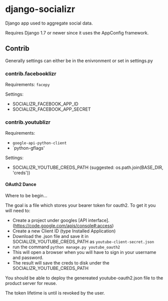 # django-socializr

Django app used to aggregate social data.

Requires Django 1.7 or newer since it uses the AppConfig framework.

## Contrib

Generally settings can either be in the enivronment or set in
settings.py

### contrib.facebooklizr

Requirements: `facepy`

Settings:

* SOCIALIZR_FACEBOOK_APP_ID
* SOCIALIZR_FACEBOOK_APP_SECRET

### contrib.youtublizr

Requirements:

* `google-api-python-client`
* `python-gflags'

Settings:

* SOCIALIZR_YOUTUBE_CREDS_PATH (suggested: os.path.join(BASE_DIR, 'creds'))

#### OAuth2 Dance

Where to be begin...

The goal is a file which stores your bearer token for oauth2. To get it
you will need to:

* Create a project under googles [API interface].(https://code.google.com/apis/console#:access)
* Create a new Client ID (type Installed Application)
* Download the .json file and save it in SOCIALIZR_YOUTUBE_CREDS_PATH as
  `youtube-client-secret.json`
* run the command `python manage.py youtube_oauth2`
* This will open a browser when you will have to sign in your username
  and password.
* The result will save the creds to disk under the SOCIALIZR_YOUTUBE_CREDS_PATH

You should be able to deploy the genereated youtube-oauth2.json file to
the product server for reuse.

The token lifetime is until is revoked by the user.




